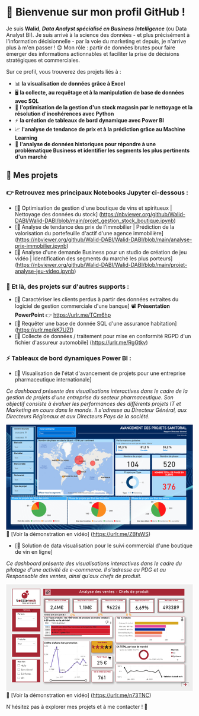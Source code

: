 # 👋 Bienvenue sur mon profil GitHub ! 

Je suis **Walid**, ***Data Analyst spécialisé en Business Intelligence*** (ou Data Analyst BI). 
Je suis arrivé à la science des données - et plus précisément à l'information décisionnelle - par la voie du marketing et depuis, je n'arrive plus à m'en passer ! 😊
Mon rôle : partir de données brutes pour faire émerger des informations actionnables et faciliter la prise de décisions stratégiques et commerciales.

Sur ce profil, vous trouverez des projets liés à :
-  📊 **la visualisation de données grâce à Excel**
-  🖥 **la collecte, au requêtage et à la manipulation de base de données avec SQL**
-  🐍 **l'optimisation de la gestion d'un stock magasin par le nettoyage et la résolution d'incohérences avec Python**
-  ⚡️ **la création de tableaux de bord dynamique avec Power BI**
-  📈 **l'analyse de tendance de prix et à la prédiction grâce au Machine Learning**
-  🔎 **l'analyse de données historiques pour répondre à une problématique Business et identifier les segments les plus pertinents d'un marché**

## 📂 Mes projets 
### 👉 Retrouvez mes principaux Notebooks Jupyter ci-dessous : 

- [🔗 Optimisation de gestion d'une boutique de vins et spiritueux | Nettoyage des données du stock] (https://nbviewer.org/github/Walid-DABI/Walid-DABI/blob/main/projet_gestion_stock_boutique.ipynb)  
- [🔗 Analyse de tendance des prix de l'immobilier | Prédiction de la valorisation du portefeuille d'actif d'une agence immobilière] (https://nbviewer.org/github/Walid-DABI/Walid-DABI/blob/main/analyse-prix-immobilier.ipynb)
- [🔗 Analyse d'une demande Business pour un studio de création de jeu vidéo | Identification des segments du marché les plus porteurs] (https://nbviewer.org/github/Walid-DABI/Walid-DABI/blob/main/projet-analyse-jeu-video.ipynb)

### 📌 Et là, des projets sur d'autres supports :

- [🔗 Caractériser les clients perdus à partir des données extraites du logiciel de gestion commerciale d'une banque]
📽️ **Présentation PowerPoint** 👉 https://urlr.me/TCm6hp
- [🔗 Requêter une base de donnée SQL d'une assurance habitation] (https://urlr.me/kK7UZf)
- [🔗 Collecte de données / traitement pour mise en conformité RGPD d'un fichier d'assureur automobile] (https://urlr.me/RgGtkv)

### ⚡️ Tableaux de bord dynamiques Power BI :

- [💊 Visualisation de l'état d'avancement de projets pour une entreprise pharmaceutique internationale]

*Ce dashboard présente des visualisations interactives dans le cadre de la gestion de projets d'une entreprise du secteur pharmaceutique. Son objectif consiste à évaluer les performances des différents projets IT et Marketing en cours dans le monde. Il s'adresse au Directeur Général, aux Directeurs Régionaux et aux Directeurs Pays de la société.*

![Tableau de bord Power BI](https://raw.githubusercontent.com/Walid-DABI/Walid-DABI/main/assets/miniature_sanitoral.png)
🎥 [Voir la démonstration en vidéo] (https://urlr.me/ZBfsWS)

- [🍷 Solution de data visualisation pour le suivi commercial d'une boutique de vin en ligne]

*Ce dashboard présente des visualisations interactives dans le cadre du pilotage d'une activité de e-commerce. Il s'adresse au PDG et au Responsable des ventes, ainsi qu'aux chefs de produit.*

![Tableau de bord Power BI](https://raw.githubusercontent.com/Walid-DABI/Walid-DABI/main/assets/miniature_bottleneck.png)
🎥 [Voir la démonstration en vidéo] (https://urlr.me/n73TNC)

N'hésitez pas à explorer mes projets et à me contacter ! 🚀
